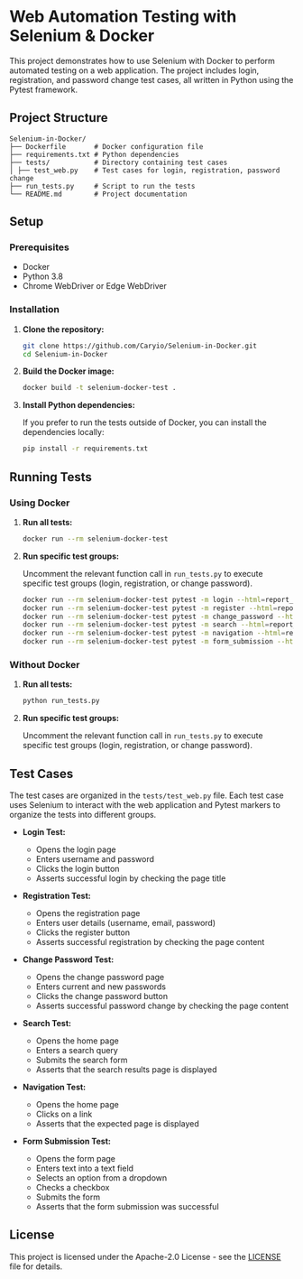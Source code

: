 # Web Automation Testing with Selenium & Docker

This project demonstrates how to use Selenium with Docker to perform automated testing on a web application. The project includes login, registration, and password change test cases, all written in Python using the Pytest framework.

## Project Structure
```
Selenium-in-Docker/
├── Dockerfile       # Docker configuration file
├── requirements.txt # Python dependencies
├── tests/           # Directory containing test cases
│ ├── test_web.py    # Test cases for login, registration, password change
├── run_tests.py     # Script to run the tests
└── README.md        # Project documentation
```

## Setup

### Prerequisites

- Docker
- Python 3.8
- Chrome WebDriver or Edge WebDriver

### Installation

1. **Clone the repository:**

    ```bash
    git clone https://github.com/Caryio/Selenium-in-Docker.git
    cd Selenium-in-Docker
    ```

2. **Build the Docker image:**

    ```bash
    docker build -t selenium-docker-test .
    ```

3. **Install Python dependencies:**

    If you prefer to run the tests outside of Docker, you can install the dependencies locally:

    ```bash
    pip install -r requirements.txt
    ```

## Running Tests

### Using Docker

1. **Run all tests:**

    ```bash
    docker run --rm selenium-docker-test
    ```

2. **Run specific test groups:**

    Uncomment the relevant function call in `run_tests.py` to execute specific test groups (login, registration, or change password).

    ```bash
    docker run --rm selenium-docker-test pytest -m login --html=report_login.html
    docker run --rm selenium-docker-test pytest -m register --html=report_register.html
    docker run --rm selenium-docker-test pytest -m change_password --html=report_change_password.html
    docker run --rm selenium-docker-test pytest -m search --html=report_search.html
    docker run --rm selenium-docker-test pytest -m navigation --html=report_navigation.html
    docker run --rm selenium-docker-test pytest -m form_submission --html=report_form_submission.html
    ```
    
### Without Docker

1. **Run all tests:**

    ```bash
    python run_tests.py
    ```

2. **Run specific test groups:**

    Uncomment the relevant function call in `run_tests.py` to execute specific test groups (login, registration, or change password).

## Test Cases

The test cases are organized in the `tests/test_web.py` file. Each test case uses Selenium to interact with the web application and Pytest markers to organize the tests into different groups.

- **Login Test:**
    - Opens the login page
    - Enters username and password
    - Clicks the login button
    - Asserts successful login by checking the page title

- **Registration Test:**
    - Opens the registration page
    - Enters user details (username, email, password)
    - Clicks the register button
    - Asserts successful registration by checking the page content

- **Change Password Test:**
    - Opens the change password page
    - Enters current and new passwords
    - Clicks the change password button
    - Asserts successful password change by checking the page content

- **Search Test:**
    - Opens the home page
    - Enters a search query
    - Submits the search form
    - Asserts that the search results page is displayed

- **Navigation Test:**
    - Opens the home page
    - Clicks on a link
    - Asserts that the expected page is displayed

- **Form Submission Test:**
    - Opens the form page
    - Enters text into a text field
    - Selects an option from a dropdown
    - Checks a checkbox
    - Submits the form
    - Asserts that the form submission was successful

## License

This project is licensed under the Apache-2.0 License - see the [LICENSE](LICENSE) file for details.
